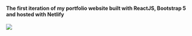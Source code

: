 
#### The first iteration of my portfolio website built with ReactJS, Bootstrap 5 and hosted with Netlify

<img src="https://master--lotusbiswas.netlify.app/images/PortfolioWebiste.png">

